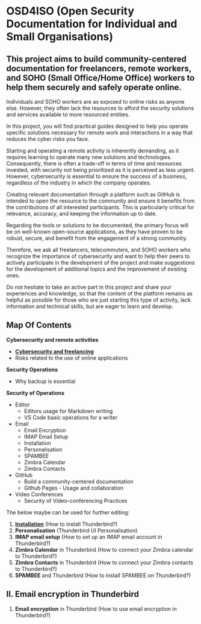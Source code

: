 # OSD4ISO (Open Security Documentation for Individual and Small Organisations)

## This project aims to build community-centered documentation for freelancers, remote workers, and SOHO (Small Office/Home Office) workers to help them securely and safely operate online.

Individuals and SOHO workers are as exposed to online risks as anyone else. However, they often lack the resources to afford the security solutions and services available to more resourced entities.

In this project, you will find practical guides designed to help you operate specific solutions necessary for remote work and interactions in a way that reduces the cyber risks you face.

Starting and operating a remote activity is inherently demanding, as it requires learning to operate many new solutions and technologies. Consequently, there is often a trade-off in terms of time and resources invested, with security not being prioritized as it is perceived as less urgent. However, cybersecurity is essential to ensure the success of a business, regardless of the industry in which the company operates.

Creating relevant documentation through a platform such as GitHub is intended to open the resource to the community and ensure it benefits from the contributions of all interested participants. This is particularly critical for relevance, accuracy, and keeping the information up to date.

Regarding the tools or solutions to be documented, the primary focus will be on well-known open-source applications, as they have proven to be robust, secure, and benefit from the engagement of a strong community. 

Therefore, we ask all freelancers, telecommuters, and SOHO workers who recognize the importance of cybersecurity and want to help their peers to actively participate in the development of the project and make suggestions for the development of additional topics and the improvement of existing ones. 

Do not hesitate to take an active part in this project and share your experiences and knowledge, so that the content of the platform remains as helpful as possible for those who are just starting this type of activity, lack information and technical skills, but are eager to learn and develop.

## Map Of Contents

**Cybersecurity and remote activities**
  *  [**Cybersecurity and freelancing**](https://attilacsontos.github.io/OSD4ISO/blob/main/Cybersecurity_and_remote_activities/Cybersecurity_and_freelancing)
  * Risks related to the use of online applications

**Security Operations**
  * Why backup is essential

**Security of Operations**
  * Editor
    * Editors usage for Markdown writing
    * VS Code basic operations for a writer
  * Email
    * Email Encryption
    * IMAP Email Setup
    * Installation
    * Personalisation
    * SPAMBEE
    * Zimbra Calendar
    * Zimbra Contacts
  * GitHub
    * Build a community-centered documentation
    * Github Pages - Usage and collaboration
  * Video Conferences
    * Security of Video-conferencing Practices


The below maybe can be used for further editing:
1. [**Installation**](https://attilacsontos.github.io/OSD4ISO/blob/main/Security_of_Operations/Email/Installation.md)  (How to install Thunderbird?)
2. **Personalisation** (Thunderbird UI Personalisation)
3. **IMAP email setup** (How to set up an IMAP email account in Thunderbird?)
4. **Zimbra Calendar** in Thunderbird (How to connect your Zimbra calendar to Thunderbird?)
5. **Zimbra Contacts** in Thunderbird (How to connect your Zimbra contacts to Thunderbird?)
6. **SPAMBEE** and Thunderbird (How to install SPAMBEE on Thunderbird?)

## II. Email encryption in Thunderbird

1. **Email encryption** in Thunderbird (How to use email encryption in Thunderbird?)
